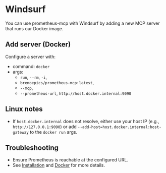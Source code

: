# Windsurf

You can use prometheus-mcp with Windsurf by adding a new MCP server that runs our Docker image.

## Add server (Docker)

Configure a server with:

- command: `docker`
- args:
  - `run`, `--rm`, `-i`,
  - `brenoepics/prometheus-mcp:latest`,
  - `--mcp`,
  - `--prometheus-url`, `http://host.docker.internal:9090`

## Linux notes

- If `host.docker.internal` does not resolve, either use your host IP (e.g., `http://127.0.0.1:9090`) or add `--add-host=host.docker.internal:host-gateway` to the `docker run` args.

## Troubleshooting

- Ensure Prometheus is reachable at the configured URL.
- See [Installation](/installation) and [Docker](/docker) for more details.

